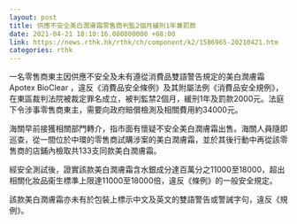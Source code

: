 ```yaml
---
layout: post
title: 供應不安全美白潤膚霜零售商判監2個月緩刑1年兼罰款
date: 2021-04-21 18:10:16.000000000 +08:00
link: https://news.rthk.hk/rthk/ch/component/k2/1586965-20210421.htm
categories: rthk
---
```


一名零售商東主因供應不安全及未有遵從消費品雙語警告規定的美白潤膚霜 Apotex BioClear ，違反《消費品安全條例》及其附屬法例《消費品安全規例》，在東區裁判法院被裁定罪名成立，被判監禁2個月，緩刑1年及罰款2000元。法庭下令涉事零售商東主，需要向政府賠償檢測及相關費用約34000元。

海關早前接獲相關部門轉介，指市面有懷疑不安全美白潤膚霜出售。海關人員隨即巡查，從一間位於中環的零售商試購涉案的美白潤膚霜，並於其後行動中再從該零售商的店鋪內檢取共133支同款美白潤膚霜。

經安全測試後，證實該款美白潤膚霜含水銀成分達百萬分之11000至18000，超出相關化妝品衞生標準上限達11000至18000倍，違反《條例》的一般安全規定。

該款美白潤膚霜亦未有於包裝上標示中文及英文的雙語警告或警誡字句，違反《規例》。
